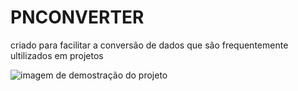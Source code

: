 # PNCONVERTER

criado para facilitar a conversão de dados que são frequentemente ultilizados em projetos

<image src="./public/images/projectscreen.png " alt ="imagem de demostração do projeto">